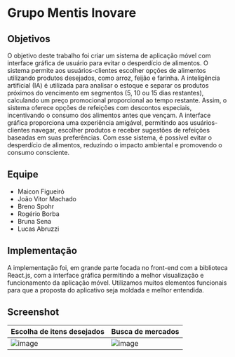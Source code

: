 # Grupo Mentis Inovare

## Objetivos
O objetivo deste trabalho foi criar um sistema de aplicação móvel com interface gráfica de usuário para evitar o desperdício de alimentos. O sistema permite aos usuários-clientes escolher opções de alimentos utilizando produtos desejados, como arroz, feijão e farinha. A inteligência artificial (IA) é utilizada para analisar o estoque e separar os produtos próximos do vencimento em segmentos (5, 10 ou 15 dias restantes), calculando um preço promocional proporcional ao tempo restante. Assim, o sistema oferece opções de refeições com descontos especiais, incentivando o consumo dos alimentos antes que vençam. A interface gráfica proporciona uma experiência amigável, permitindo aos usuários-clientes navegar, escolher produtos e receber sugestões de refeições baseadas em suas preferências. Com esse sistema, é possível evitar o desperdício de alimentos, reduzindo o impacto ambiental e promovendo o consumo consciente.

## Equipe
- Maicon Figueiró
- João Vitor Machado
- Breno Spohr
- Rogério Borba
- Bruna Sena
- Lucas Abruzzi

## Implementação
A implementação foi, em grande parte focada no front-end com a biblioteca React.js, com a interface gráfica permitindo a melhor visualização e funcionamento da aplicação móvel. Utilizamos muitos elementos funcionais para que a proposta do aplicativo seja moldada e melhor entendida.

## Screenshot

| Escolha de itens desejados | Busca de mercados |
| - | - |
| ![image](https://github.com/Hackatona-AGES-2023/MentisInovare/assets/16052531/e274a682-ea8b-442d-a003-3b82f3ecaa37) | ![image](https://github.com/Hackatona-AGES-2023/MentisInovare/assets/16052531/da145719-883e-4fb2-bd4d-e54db311288f) |

